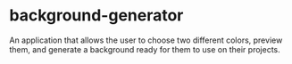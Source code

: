 # background-generator
An application that allows the user to choose two different colors, preview them, and generate a background ready for them to use on their projects.
